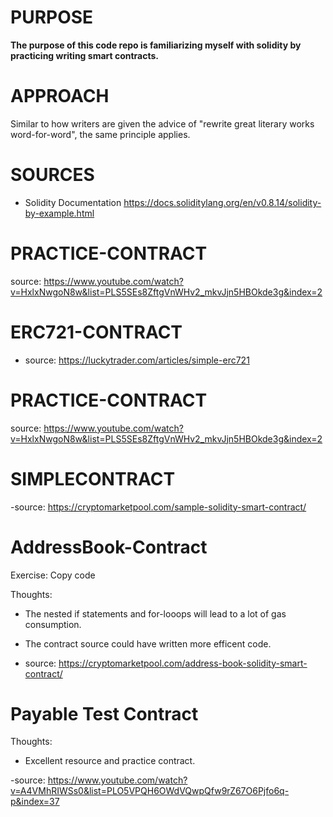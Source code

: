 # PURPOSE

**The purpose of this code repo is familiarizing myself with solidity by practicing writing smart contracts.**


# APPROACH

Similar to how writers are given the advice of "rewrite great literary works word-for-word", the same principle applies. 


# SOURCES

- Solidity Documentation https://docs.soliditylang.org/en/v0.8.14/solidity-by-example.html

# PRACTICE-CONTRACT
source: https://www.youtube.com/watch?v=HxlxNwgoN8w&list=PLS5SEs8ZftgVnWHv2_mkvJjn5HBOkde3g&index=2

# ERC721-CONTRACT
- source: https://luckytrader.com/articles/simple-erc721
# PRACTICE-CONTRACT

source: https://www.youtube.com/watch?v=HxlxNwgoN8w&list=PLS5SEs8ZftgVnWHv2_mkvJjn5HBOkde3g&index=2

# SIMPLECONTRACT 
-source: https://cryptomarketpool.com/sample-solidity-smart-contract/

# AddressBook-Contract 
Exercise: Copy code

Thoughts: 
- The nested if statements and for-looops will lead to a lot of gas consumption. 
- The contract source could have written more efficent code. 

- source: https://cryptomarketpool.com/address-book-solidity-smart-contract/

# Payable Test Contract 

Thoughts: 
- Excellent resource and practice contract.

-source: https://www.youtube.com/watch?v=A4VMhRIWSs0&list=PLO5VPQH6OWdVQwpQfw9rZ67O6Pjfo6q-p&index=37
